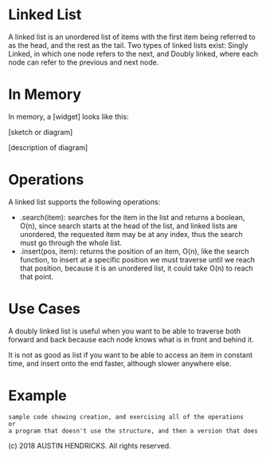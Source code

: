 # Linked List

A linked list is an unordered list of items with the first item being referred to as the head, and the rest as the tail. Two types of linked lists exist: Singly Linked, in which one node refers to the next, and Doubly linked, where each node can refer to the previous and next node.

# In Memory

In memory, a \[widget\] looks like this:

\[sketch or diagram\]

\[description of diagram\]

# Operations

A linked list supports the following operations:

* .search(item): searches for the item in the list and returns a boolean, O(n), since search starts at the head of the list, and linked lists are unordered, the requested item may be at any index, thus the search must go through the whole list.
* .insert(pos, item): returns the position of an item, O(n), like the search function, to insert at a specific position we must traverse until we reach that position, because it is an unordered list, it could take O(n) to reach that point.

# Use Cases

A  doubly linked list is useful when you want to be able to traverse both forward and back because each node knows what is in front and behind it.

It is not as good as list if you want to be able to access an item in constant time, and insert onto the end faster, although slower anywhere else.

# Example

```
sample code showing creation, and exercising all of the operations
or
a program that doesn't use the structure, and then a version that does
```

(c) 2018 AUSTIN HENDRICKS. All rights reserved.

